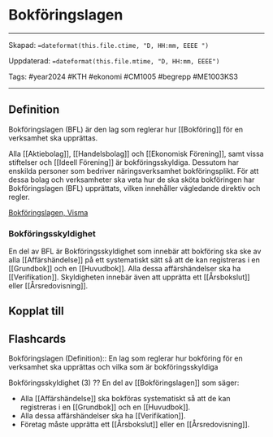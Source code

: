 # Bokföringslagen

---
Skapad: `=dateformat(this.file.ctime, "D, HH:mm, EEEE ")`

Uppdaterad: `=dateformat(this.file.mtime, "D, HH:mm, EEEE")`

Tags: #year2024 #KTH #ekonomi #CM1005 #begrepp #ME1003KS3

---

## Definition

Bokföringslagen (BFL) är den lag som reglerar hur [[Bokföring]] för en verksamhet ska upprättas.

Alla [[Aktiebolag]], [[Handelsbolag]] och [[Ekonomisk Förening]], samt vissa stiftelser och [[Ideell Förening]] är bokföringsskyldiga. Dessutom har enskilda personer som bedriver näringsverksamhet bokföringsplikt. För att dessa bolag och verksamheter ska veta hur de ska sköta bokföringen har Bokföringslagen (BFL) upprättats, vilken innehåller vägledande direktiv och regler.

[Bokföringslagen, Visma](https://vismaspcs.se/ekonomiska-termer/vad-ar-bokforingslagen)

### Bokföringsskyldighet

En del av BFL är Bokföringsskyldighet som innebär att bokföring ska ske av alla [[Affärshändelse]] på ett systematiskt sätt så att de kan registreras i en [[Grundbok]] och en [[Huvudbok]]. Alla dessa affärshändelser ska ha [[Verifikation]]. Skyldigheten innebär även att upprätta ett [[Årsbokslut]] eller [[Årsredovisning]].

## Kopplat till

## Flashcards

Bokföringslagen (Definition):: En lag som reglerar hur bokföring för en verksamhet ska upprättas och vilka som är bokföringsskyldiga
<!--SR:!2024-03-12,17,246!2024-03-10,9,258-->

Bokföringsskyldighet (3)
??
En del av [[Bokföringslagen]] som säger:
- Alla [[Affärshändelse]] ska bokföras systematiskt så att de kan registreras i en [[Grundbok]] och en [[Huvudbok]].
- Alla dessa affärshändelser ska ha [[Verifikation]].
- Företag måste upprätta ett [[Årsbokslut]] eller en [[Årsredovisning]].
<!--SR:!2024-03-12,4,146!2024-03-09,8,258-->
